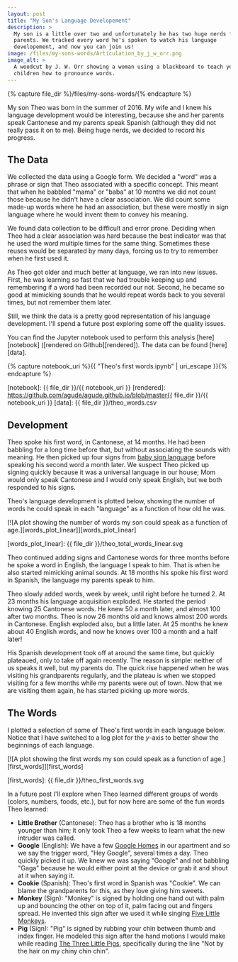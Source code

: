 ```yaml
---
layout: post
title: "My Son's Language Developement"
description: >
  My son is a little over two and unfortunately he has two huge nerds for
  parents. We tracked every word he's spoken to watch his language
  developement, and now you can join us!
image: /files/my-sons-words/Articulation_by_j_w_orr.png
image_alt: >
  A woodcut by J. W. Orr showing a woman using a blackboard to teach young
  children how to pronounce words.
---
```


{% capture file_dir %}/files/my-sons-words/{% endcapture %}

My son Theo was born in the summer of 2016. My wife and I knew his language
development would be interesting, because she and her parents speak Cantonese
and my parents speak Spanish (although they did not really pass it on to me).
Being huge nerds, we decided to record his progress.

## The Data

We collected the data using a Google form. We decided a "word" was a phrase or
sign that Theo associated with a specific concept. This meant that when he
babbled "mama" or "baba" at 10 months we did not count those because he didn't
have a clear association. We did count some made-up words where he had an
association, but these were mostly in sign language where he would invent
them to convey his meaning.

We found data collection to be difficult and error prone. Deciding when Theo
had a clear association was hard because the best indicator was that he used
the word multiple times for the same thing. Sometimes these reuses would be
separated by many days, forcing us to try to remember when he first used it.

As Theo got older and much better at language, we ran into new issues. First,
he was learning so fast that we had trouble keeping up and remembering if a
word had been recorded our not. Second, he became so good at mimicking sounds
that he would repeat words back to you several times, but not remember them
later.

Still, we think the data is a pretty good representation of his language
development. I'll spend a future post exploring some off the quality issues.

You can find the Jupyter notebook used to perform this analysis
[here][notebook] ([rendered on Github][rendered]). The data can be found
[here][data].

{% capture notebook_uri %}{{ "Theo's first words.ipynb" | uri_escape }}{% endcapture %}

[notebook]: {{ file_dir }}/{{ notebook_uri }}
[rendered]: https://github.com/agude/agude.github.io/blob/master{{ file_dir }}/{{ notebook_uri }}
[data]: {{ file_dir }}/theo_words.csv

## Development

Theo spoke his first word, in Cantonese, at 14 months. He had been babbling
for a long time before that, but without associating the sounds with meaning.
He then picked up four signs from [baby sign language][baby_sign] before
speaking his second word a month later. We suspect Theo picked up signing
quickly because it was a universal language in our house; Mom would only speak
Cantonese and I would only speak English, but we both responded to his signs.

[baby_sign]: https://en.wikipedia.org/wiki/Baby_sign_language

Theo's language development is plotted below, showing the number of words he
could speak in each "language" as a function of how old he was.

[![A plot showing the number of words my son could speak as a function of
age.][words_plot_linear]][words_plot_linear]

[words_plot_linear]: {{ file_dir }}/theo_total_words_linear.svg

Theo continued adding signs and Cantonese words for three months before he spoke
a word in English, the language I speak to him. That is when he also started
mimicking animal sounds. At 18 months his spoke his first word in Spanish, the
language my parents speak to him.

Theo slowly added words, week by week, until right before he turned 2. At 23
months his language acquisition exploded. He started the period knowing 25
Cantonese words. He knew 50 a month later, and almost 100 after two
months. Theo is now 26 months old and knows almost 200 words in Cantonese.
English exploded also, but a little later. At 25 months he knew about 40
English words, and now he knows over 100 a month and a half later!

His Spanish development took off at around the same time, but quickly
plateaued, only to take off again recently. The reason is simple: neither of
us speaks it well, but my parents do. The quick rise happened when he was
visiting his grandparents regularly, and the plateau is when we stopped
visiting for a few months while my parents were out of town. Now that we are
visiting them again, he has started picking up more words.

## The Words

I plotted a selection of some of Theo's first words in each language below.
Notice that I have switched to a log plot for the _y_-axis to better show the
beginnings of each language.

[![A plot showing the first words my son could speak as a function of
age.][first_words]][first_words]

[first_words]: {{ file_dir }}/theo_first_words.svg

In a future post I'll explore when Theo learned different groups of words
(colors, numbers, foods, etc.), but for now here are some of the fun words
Theo learned:

- **Little Brother** (Cantonese): Theo has a brother who is 18 months younger
than him; it only took Theo a few weeks to learn what the new intruder was
called.
- **Google** (English): We have a few [Google Homes][google_home] in our
apartment and so we say the trigger word, "Hey Google", several times a day.
Theo quickly picked it up. We knew we was saying "Google" and not babbling
"Gaga" because he would either point at the device or grab it and shout at it
when saying it.
- **Cookie** (Spanish): Theo's first word in Spanish was "Cookie". We can
blame the grandparents for this, as they love giving him sweets.
- **Monkey** (Sign): "Monkey" is signed by holding one hand out with palm up
and bouncing the other on top of it, palm facing out and fingers spread. He
invented this sign after we used it while singing [Five Little
Monkeys][five_monkeys].
- **Pig** (Sign): "Pig" is signed by rubbing your chin between thumb and index
finger. He modeled this sign after the hand motions I would make while reading
[The Three Little Pigs][three_pigs], specifically during the line "Not by the
hair on my chiny chin chin".

[google_home]: https://en.wikipedia.org/wiki/Google_Home
[five_monkeys]: https://en.wikipedia.org/wiki/Five_Little_Monkeys
[three_pigs]: https://en.wikipedia.org/wiki/The_Three_Little_Pigs
